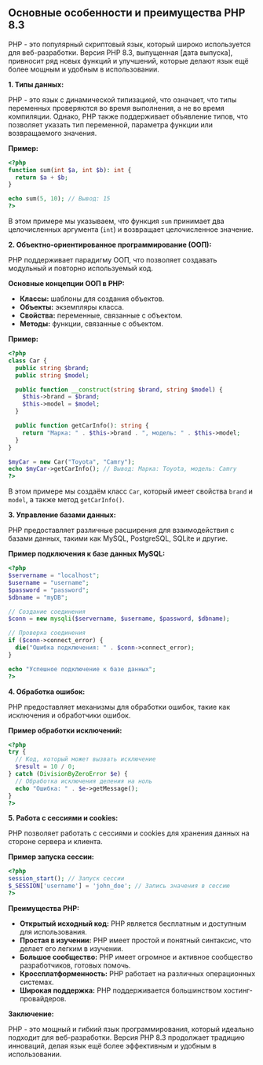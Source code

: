 ## Основные особенности и преимущества PHP 8.3

PHP - это популярный скриптовый язык, который широко используется для веб-разработки. Версия PHP 8.3, выпущенная [дата выпуска], привносит ряд новых функций и улучшений, которые делают язык ещё более мощным и удобным в использовании.

**1. Типы данных:**

PHP - это язык с динамической типизацией, что означает, что типы переменных проверяются во время выполнения, а не во время компиляции. Однако, PHP также поддерживает объявление типов, что позволяет указать тип переменной, параметра функции или возвращаемого значения.

**Пример:**

```php
<?php
function sum(int $a, int $b): int {
  return $a + $b;
}

echo sum(5, 10); // Вывод: 15
?>
```

В этом примере мы указываем, что функция `sum` принимает два целочисленных аргумента (`int`) и возвращает целочисленное значение. 

**2.  Объектно-ориентированное программирование (ООП):**

PHP поддерживает парадигму ООП, что позволяет создавать модульный и повторно используемый код. 

**Основные концепции ООП в PHP:**

- **Классы:**  шаблоны для создания объектов.
- **Объекты:** экземпляры класса.
- **Свойства:** переменные, связанные с объектом.
- **Методы:** функции, связанные с объектом.

**Пример:**

```php 
<?php
class Car {
  public string $brand;
  public string $model;

  public function __construct(string $brand, string $model) {
    $this->brand = $brand;
    $this->model = $model;
  }

  public function getCarInfo(): string {
    return "Марка: " . $this->brand . ", модель: " . $this->model;
  }
}

$myCar = new Car("Toyota", "Camry");
echo $myCar->getCarInfo(); // Вывод: Марка: Toyota, модель: Camry
?>
```

В этом примере мы создаём класс `Car`, который имеет свойства `brand` и `model`, а также метод `getCarInfo()`. 

**3. Управление базами данных:**

PHP предоставляет различные расширения для взаимодействия с базами данных, такими как MySQL, PostgreSQL, SQLite и другие. 

**Пример подключения к базе данных MySQL:**

```php
<?php
$servername = "localhost";
$username = "username";
$password = "password";
$dbname = "myDB";

// Создание соединения
$conn = new mysqli($servername, $username, $password, $dbname);

// Проверка соединения
if ($conn->connect_error) {
  die("Ошибка подключения: " . $conn->connect_error);
}

echo "Успешное подключение к базе данных";
?>
```

**4. Обработка ошибок:**

PHP предоставляет механизмы для обработки ошибок, такие как исключения и обработчики ошибок.

**Пример обработки исключений:**

```php
<?php
try {
  // Код, который может вызвать исключение
  $result = 10 / 0;
} catch (DivisionByZeroError $e) {
  // Обработка исключения деления на ноль
  echo "Ошибка: " . $e->getMessage(); 
}
?>
```

**5. Работа с сессиями и cookies:**

PHP позволяет работать с сессиями и cookies для хранения данных на стороне сервера и клиента.

**Пример запуска сессии:**

```php
<?php
session_start(); // Запуск сессии
$_SESSION['username'] = 'john_doe'; // Запись значения в сессию
?>
```

**Преимущества PHP:**

- **Открытый исходный код:** PHP является бесплатным и доступным для использования.
- **Простая в изучении:** PHP имеет простой и понятный синтаксис, что делает его легким в изучении.
- **Большое сообщество:**  PHP имеет огромное и активное сообщество разработчиков, готовых помочь.
- **Кроссплатформенность:** PHP работает на различных операционных системах.
- **Широкая поддержка:**  PHP поддерживается большинством хостинг-провайдеров.

**Заключение:**

PHP - это мощный и гибкий язык программирования, который идеально подходит для веб-разработки. Версия PHP 8.3 продолжает традицию инноваций, делая язык ещё более эффективным и удобным в использовании.
